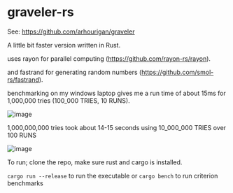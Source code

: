 # graveler-rs

See: https://github.com/arhourigan/graveler

A little bit faster version written in Rust.

uses rayon for parallel computing (https://github.com/rayon-rs/rayon).

and fastrand for generating random numbers (https://github.com/smol-rs/fastrand).

benchmarking on my windows laptop gives me a run time of about 15ms for 1,000,000 tries (100_000 TRIES, 10 RUNS).

![image](https://github.com/user-attachments/assets/44bc6a14-53eb-49fd-833b-d3d5de826305)

1,000,000,000 tries took about 14-15 seconds using 10_000_000 TRIES over 100 RUNS

![image](https://github.com/user-attachments/assets/663aa909-9cd9-4400-a4a2-6fd5a881c31b)

To run; clone the repo, make sure rust and cargo is installed.

`cargo run --release` to run the executable
or `cargo bench` to run criterion benchmarks




